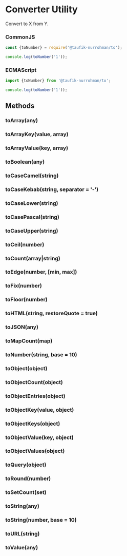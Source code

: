 Converter Utility
=================

Convert to X from Y.

### CommonJS

~~~ js
const {toNumber} = require('@taufik-nurrohman/to');

console.log(toNumber('1'));
~~~

### ECMAScript

~~~ js
import {toNumber} from '@taufik-nurrohman/to';

console.log(toNumber('1'));
~~~

Methods
-------

### toArray(any)

### toArrayKey(value, array)

### toArrayValue(key, array)

### toBoolean(any)

### toCaseCamel(string)

### toCaseKebab(string, separator = '-')

### toCaseLower(string)

### toCasePascal(string)

### toCaseUpper(string)

### toCeil(number)

### toCount(array|string)

### toEdge(number, [min, max])

### toFix(number)

### toFloor(number)

### toHTML(string, restoreQuote = true)

### toJSON(any)

### toMapCount(map)

### toNumber(string, base = 10)

### toObject(object)

### toObjectCount(object)

### toObjectEntries(object)

### toObjectKey(value, object)

### toObjectKeys(object)

### toObjectValue(key, object)

### toObjectValues(object)

### toQuery(object)

### toRound(number)

### toSetCount(set)

### toString(any)

### toString(number, base = 10)

### toURL(string)

### toValue(any)